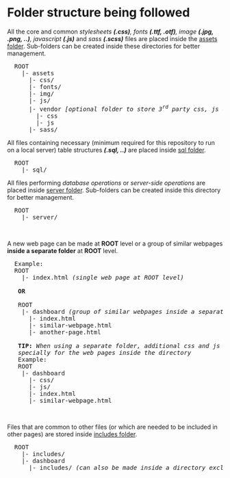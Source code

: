 # Folder structure being followed

All the core and common _stylesheets **(.css)**, fonts **(.ttf, .otf)**, image **(.jpg, .png, ..)**, javascript **(.js)**_ and _sass **(.scss)**_ files are placed inside the [assets folder](https://github.com/devCANS/website/tree/master/assets).
Sub-folders can be created inside these directories for better management.
<pre>
  ROOT
    |- assets
      |- css/
      |- fonts/
      |- img/
      |- js/
      |- vendor <i>[optional folder to store 3<sup>rd</sup> party css, js or plugins]</i>
        |- css
        |- js
      |- sass/
</pre>

All files containing necessary (minimum required for this repository to run on a local server) table structures ***(.sql, ..)*** are placed inside [sql folder](https://github.com/devCANS/website/tree/master/sql/).
<pre>
  ROOT
    |- sql/
</pre>

All files performing _database operations_ or _server-side operations_ are placed inside [server folder](https://github.com/devCANS/website/tree/master/server/). Sub-folders can be created inside this directory for better management.
<pre>
  ROOT
    |- server/
</pre>
<br>

A new web page can be made at **ROOT** level or a group of similar webpages **inside a separate folder** at **ROOT** level.
<pre>
  Example:
  ROOT
    |- index.html <i>(single web page at ROOT level)</i>

   <b>OR</b>

   ROOT
    |- dashboard <i>(group of similar webpages inside a separate directory)</i>
      |- index.html
      |- similar-webpage.html
      |- another-page.html
      
   <b>TIP:</b> <i>When using a separate folder, additional css and js folders may be created inside this directory
   specially for the web pages inside the directory</i>
   Example:
   ROOT
    |- dashboard
      |- css/
      |- js/
      |- index.html
      |- similar-webpage.html
</pre>
<br>

Files that are common to other files (or which are needed to be included in other pages) are stored inside [includes folder](https://github.com/devCANS/website/tree/master/includes).
<pre>
  ROOT
    |- includes/
    |- dashboard
      |- includes/ <i>(can also be made inside a directory exclusively for the files inside the directory)</i>
</pre>
